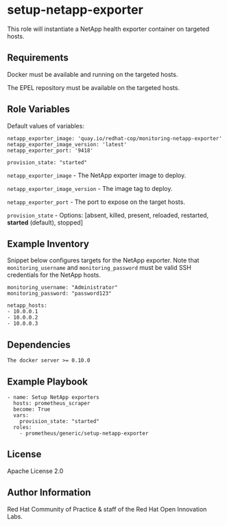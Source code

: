 # setup-netapp-exporter

This role will instantiate a NetApp health exporter container on targeted hosts.

## Requirements

Docker must be available and running on the targeted hosts.

The EPEL repository must be available on the targeted hosts.

## Role Variables

Default values of variables:

```
netapp_exporter_image: 'quay.io/redhat-cop/monitoring-netapp-exporter'
netapp_exporter_image_version: 'latest'
netapp_exporter_port: '9418'

provision_state: "started"
```

`netapp_exporter_image` - The NetApp exporter image to deploy.

`netapp_exporter_image_version` - The image tag to deploy.

`netapp_exporter_port` - The port to expose on the target hosts.

`provision_state` - Options: [absent, killed, present, reloaded, restarted, **started** (default), stopped]

## Example Inventory

Snippet below configures targets for the NetApp exporter. Note that `monitoring_username` and `monitoring_password` must be valid SSH credentials for the NetApp hosts.

```
monitoring_username: "Administrator"
monitoring_password: "password123"

netapp_hosts:
- 10.0.0.1
- 10.0.0.2
- 10.0.0.3
```

## Dependencies

```
The docker server >= 0.10.0
```

## Example Playbook

```
- name: Setup NetApp exporters
  hosts: prometheus_scraper
  become: True
  vars:
    provision_state: "started"
  roles:
    - prometheus/generic/setup-netapp-exporter
```

## License

Apache License 2.0

## Author Information

Red Hat Community of Practice & staff of the Red Hat Open Innovation Labs.
